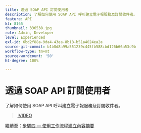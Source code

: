 ```yaml
---
title: 透過 SOAP API 訂閱使用者
description: 了解如何使用 SOAP API 呼叫建立電子報服務及訂閱收件者。
feature: API
kt: 8165
thumbnail: 336538.jpg
role: Admin, Developer
level: Experienced
exl-id: 6bd2f88a-9da4-43ea-8b18-b51a4024ea2a
source-git-commit: b1b8d8a99a551239c445fb588cbd126b66a53c9b
workflow-type: tm+mt
source-wordcount: '50'
ht-degree: 100%

---
```


# 透過 SOAP API 訂閱使用者

了解如何使用 SOAP API 呼叫建立電子報服務及訂閱收件者。

>[!VIDEO](https://video.tv.adobe.com/v/336538?quality=12&learn=on)

繼續至：[步驟四 — 使用工作流程建立內容摘要](/help/tutorial-use-soap-apis/create-article-alert-delivery-overview.md)
